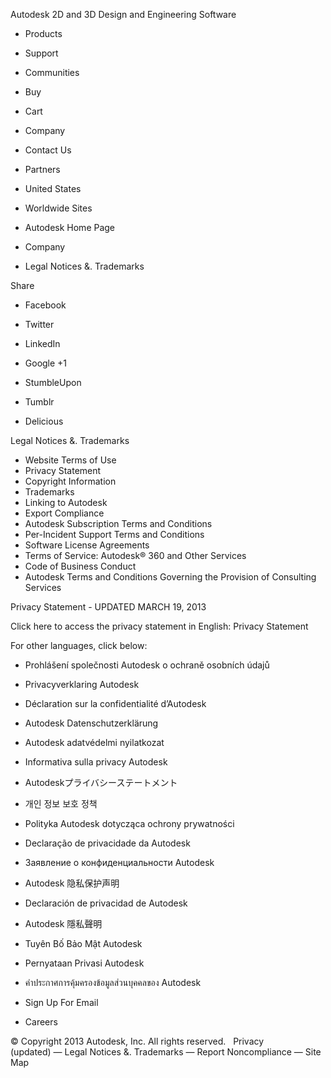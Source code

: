 Autodesk 2D and 3D Design and Engineering Software

*   Products
*   Support
*   Communities
*   Buy

*   Cart
*   Company
*   Contact Us
*   Partners

*   United States
*   Worldwide Sites 

*   Autodesk Home Page
*   Company
*   Legal Notices &. Trademarks

Share

*   Facebook
*   Twitter
*   LinkedIn
*   Google +1

*   StumbleUpon
*   Tumblr
*   Delicious

Legal Notices &. Trademarks

*   Website Terms of Use
*   Privacy Statement
*   Copyright Information
*   Trademarks
*   Linking to Autodesk
*   Export Compliance
*   Autodesk Subscription Terms and Conditions
*   Per-Incident Support Terms and Conditions
*   Software License Agreements
*   Terms of Service: Autodesk® 360 and Other Services
*   Code of Business Conduct
*   Autodesk Terms and Conditions Governing the Provision of Consulting Services

Privacy Statement - UPDATED MARCH 19, 2013

Click here to access the privacy statement in English: Privacy Statement

For other languages, click below:

*   Prohlášení společnosti Autodesk o ochraně osobních údajů
*   Privacyverklaring Autodesk
*   Déclaration sur la confidentialité d’Autodesk
*   Autodesk Datenschutzerklärung
*   Autodesk adatvédelmi nyilatkozat
*   Informativa sulla privacy Autodesk
*   Autodeskプライバシーステートメント
*   개인 정보 보호 정책
*   Polityka Autodesk dotycząca ochrony prywatności
*   Declaração de privacidade da Autodesk
*   Заявление о конфиденциальности Autodesk
*   Autodesk 隐私保护声明
*   Declaración de privacidad de Autodesk
*   Autodesk 隱私聲明
*   Tuyên Bố Bảo Mật Autodesk
*   Pernyataan Privasi Autodesk
*   คำประกาศการคุ้มครองข้อมูลส่วนบุคคลของ Autodesk

*   Sign Up For Email
*   Careers

© Copyright 2013 Autodesk, Inc. All rights reserved.   Privacy (updated) — Legal Notices &. Trademarks — Report Noncompliance — Site Map